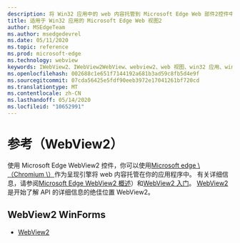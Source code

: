 ```yaml
---
description: 将 Win32 应用中的 web 内容托管到 Microsoft Edge Web 部件2控件中
title: 适用于 Win32 应用的 Microsoft Edge Web 视图2
author: MSEdgeTeam
ms.author: msedgedevrel
ms.date: 05/11/2020
ms.topic: reference
ms.prod: microsoft-edge
ms.technology: webview
keywords: IWebView2、IWebView2WebView、webview2、web 视图、win32 应用、win32、edge、ICoreWebView2、ICoreWebView2Controller、浏览器控件、边缘 html
ms.openlocfilehash: 002688c1e651f7144192a681b3ad59c8fb5d4e9f
ms.sourcegitcommit: 07cda56425e5fdf90eeb3972e17041261bf720cd
ms.translationtype: MT
ms.contentlocale: zh-CN
ms.lasthandoff: 05/14/2020
ms.locfileid: "10652991"
---
```

# 参考（WebView2）  

使用 Microsoft Edge WebView2 控件，你可以使用[Microsoft edge \ （Chromium \）](https://www.microsoftedgeinsider.com)作为呈现引擎将 web 内容托管在你的应用程序中。  有关详细信息，请参阅[Microsoft Edge WebView2 概述](../../index.md)）和[WebView2 入门](../../gettingstarted/win32.md)。  [WebView2](0-9-515/microsoft-web-webview2-winforms-webview2.md)是开始了解 API 的详细信息的绝佳位置 WebView2。  

## WebView2 WinForms  

*   [WebView2](0-9-515/microsoft-web-webview2-winforms-webview2.md)
